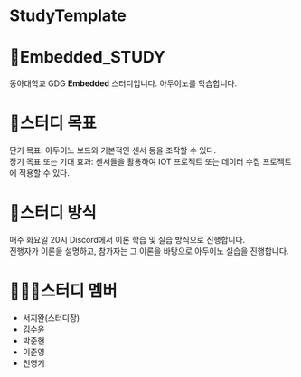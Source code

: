 # StudyTemplate

# 📕Embedded_STUDY
동아대학교 GDG **Embedded** 스터디입니다. 아두이노를 학습합니다.

# 📝스터디 목표 
단기 목표: 아두이노 보드와 기본적인 센서 등을 조작할 수 있다. <br> 
장기 목표 또는 기대 효과: 센서들을 활용하여 IOT 프로젝트 또는 데이터 수집 프로젝트에 적용할 수 있다. <br>

# 📝스터디 방식
매주 화요일 20시 Discord에서 이론 학습 및 실습 방식으로 진행합니다. <br>
진행자가 이론을 설명하고, 참가자는 그 이론을 바탕으로 아두이노 실습을 진행합니다. <br>

# 🧑🏻‍💻스터디 멤버 
- 서지완(스터디장)
- 김수윤
- 박준현
- 이준영
- 천영기
